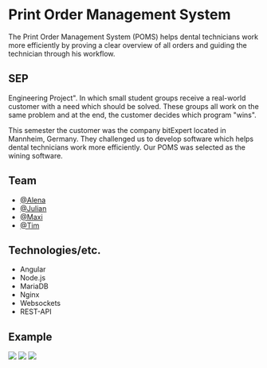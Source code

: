 # Print Order Management System

The Print Order Management System (POMS) helps dental technicians work more efficiently by proving a clear overview of all orders and guiding the technician through his workflow.

## SEP

Engineering Project". In which small student groups receive a real-world customer with a need which should be solved. These groups all work on the same problem and at the end, the customer decides which program "wins".

This semester the customer was the company bitExpert located in Mannheim, Germany.
They challenged us to develop software which helps dental technicians work more efficiently. 
Our POMS was selected as the wining software.

## Team
* [@Alena]( https://github.com/Kaninala )
* [@Julian]( https://github.com/TehKuh )
* [@Maxi]( https://github.com/Maxi789 )
* [@Tim]( https://github.com/TehKuh )

## Technologies/etc.
* Angular
* Node.js
* MariaDB
* Nginx
* Websockets
* REST-API

## Example

![](https://media.giphy.com/media/XZlPjT2q3T2fH3mg6v/giphy.gif)
![](https://media.giphy.com/media/jtieKP9S0FfBpuLNYn/giphy.gif)
![](https://media.giphy.com/media/WTGGFH4oTrar2eCi1T/giphy.gif)
